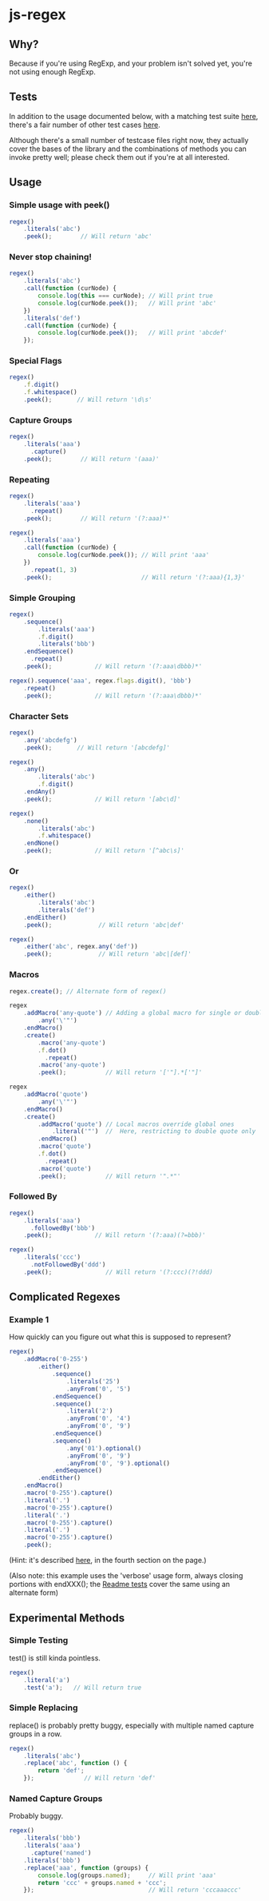 js-regex
========

Why?
----

Because if you're using RegExp, and your problem isn't solved yet, you're not using
enough RegExp.

Tests
-----

In addition to the usage documented below, with a matching test suite [here](https://github.com/wyantb/js-regex/blob/master/test/cases/readme_cases.js), there's a fair number of other test cases [here](https://github.com/wyantb/js-regex/tree/master/test/cases).

Although there's a small number of testcase files right now, they actually cover the bases of the library and the combinations of methods you can invoke pretty well; please check them out if you're at all interested.

Usage
-----

### Simple usage with peek()

```javascript
regex()
    .literals('abc')
    .peek();        // Will return 'abc'
```

### Never stop chaining!

```javascript
regex()
    .literals('abc')
    .call(function (curNode) {
        console.log(this === curNode); // Will print true
        console.log(curNode.peek());   // Will print 'abc'
    })
    .literals('def')
    .call(function (curNode) {
        console.log(curNode.peek());   // Will print 'abcdef'
    });
```

### Special Flags

```javascript
regex()
    .f.digit()
    .f.whitespace()
    .peek();       // Will return '\d\s'
```

### Capture Groups

```javascript
regex()
    .literals('aaa')
      .capture()
    .peek();        // Will return '(aaa)'
```

### Repeating

```javascript
regex()
    .literals('aaa')
      .repeat()
    .peek();        // Will return '(?:aaa)*'

regex()
    .literals('aaa')
    .call(function (curNode) {
        console.log(curNode.peek()); // Will print 'aaa'
    })
      .repeat(1, 3)
    .peek();                         // Will return '(?:aaa){1,3}'
```

### Simple Grouping

```javascript
regex()
    .sequence()
        .literals('aaa')
        .f.digit()
        .literals('bbb')
    .endSequence()
      .repeat()
    .peek();            // Will return '(?:aaa\dbbb)*'

regex().sequence('aaa', regex.flags.digit(), 'bbb')
    .repeat()
    .peek();            // Will return '(?:aaa\dbbb)*'

```

### Character Sets

```javascript
regex()
    .any('abcdefg')
    .peek();       // Will return '[abcdefg]'

regex()
    .any()
        .literals('abc')
        .f.digit()
    .endAny()
    .peek();            // Will return '[abc\d]'

regex()
    .none()
        .literals('abc')
        .f.whitespace()
    .endNone()
    .peek();            // Will return '[^abc\s]'
```

### Or

```javascript
regex()
    .either()
        .literals('abc')
        .literals('def')
    .endEither()
    .peek();             // Will return 'abc|def'

regex()
    .either('abc', regex.any('def'))
    .peek();             // Will return 'abc|[def]'
```

### Macros

```javascript
regex.create(); // Alternate form of regex()

regex
    .addMacro('any-quote') // Adding a global macro for single or double quote
        .any('\'"')
    .endMacro()
    .create()
        .macro('any-quote')
        .f.dot()
          .repeat()
        .macro('any-quote')
        .peek();           // Will return '['"].*['"]'

regex
    .addMacro('quote')
        .any('\'"')
    .endMacro()
    .create()
        .addMacro('quote') // Local macros override global ones
            .literal('"')  //  Here, restricting to double quote only
        .endMacro()
        .macro('quote')
        .f.dot()
          .repeat()
        .macro('quote')
        .peek();           // Will return '".*"'
```

### Followed By

```javascript
regex()
    .literals('aaa')
      .followedBy('bbb')
    .peek();            // Will return '(?:aaa)(?=bbb)'

regex()
    .literals('ccc')
      .notFollowedBy('ddd')
    .peek();               // Will return '(?:ccc)(?!ddd)
```

Complicated Regexes
-------------------

### Example 1

How quickly can you figure out what this is supposed to represent?

```javascript
regex()
    .addMacro('0-255')
        .either()
            .sequence()
                .literals('25')
                .anyFrom('0', '5')
            .endSequence()
            .sequence()
                .literal('2')
                .anyFrom('0', '4')
                .anyFrom('0', '9')
            .endSequence()
            .sequence()
                .any('01').optional()
                .anyFrom('0', '9')
                .anyFrom('0', '9').optional()
            .endSequence()
        .endEither()
    .endMacro()
    .macro('0-255').capture()
    .literal('.')
    .macro('0-255').capture()
    .literal('.')
    .macro('0-255').capture()
    .literal('.')
    .macro('0-255').capture()
    .peek();
```

(Hint: it's described [here](http://www.regular-expressions.info/examples.html), in the fourth section on the page.)

(Also note: this example uses the 'verbose' usage form, always closing portions with endXXX(); the [Readme tests](https://github.com/wyantb/js-regex/blob/master/test/cases/readme_cases.js) cover the same using an alternate form)

Experimental Methods
--------------------

### Simple Testing

test() is still kinda pointless.

```javascript
regex()
    .literal('a')
    .test('a');   // Will return true
```

### Simple Replacing

replace() is probably pretty buggy, especially with multiple named capture groups
 in a row.

```javascript
regex()
    .literals('abc')
    .replace('abc', function () {
        return 'def';
    });              // Will return 'def'
```

### Named Capture Groups

Probably buggy.

```javascript
regex()
    .literals('bbb')
    .literals('aaa')
      .capture('named')
    .literals('bbb')
    .replace('aaa', function (groups) {
        console.log(groups.named);     // Will print 'aaa'
        return 'ccc' + groups.named + 'ccc';
    });                                // Will return 'cccaaaccc'
```
